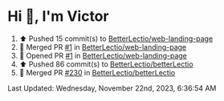 <h1>Hi 👋, I'm Victor </h1>

<!--RECENT_ACTIVITY:start-->
1. ⬆️ Pushed 15 commit(s) to [BetterLectio/web-landing-page](https://github.com/BetterLectio/web-landing-page)<br>
2. 🎉 Merged PR [#1](https://github.com/BetterLectio/web-landing-page/pull/1) in [BetterLectio/web-landing-page](https://github.com/BetterLectio/web-landing-page)<br>
3. 💪 Opened PR [#1](https://github.com/BetterLectio/web-landing-page/pull/1) in [BetterLectio/web-landing-page](https://github.com/BetterLectio/web-landing-page)<br>
4. ⬆️ Pushed 86 commit(s) to [BetterLectio/betterLectio](https://github.com/BetterLectio/betterLectio)<br>
5. 🎉 Merged PR [#230](https://github.com/BetterLectio/betterLectio/pull/230) in [BetterLectio/betterLectio](https://github.com/BetterLectio/betterLectio)<br>
<!--RECENT_ACTIVITY:end-->

<!--RECENT_ACTIVITY:last_update-->
Last Updated: Wednesday, November 22nd, 2023, 6:36:54 AM
<!--RECENT_ACTIVITY:last_update_end-->
